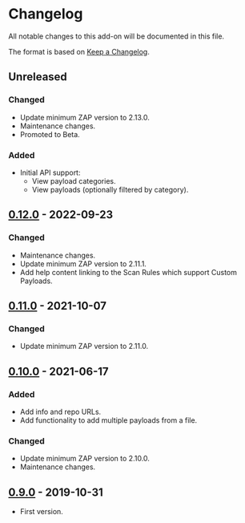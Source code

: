 # Changelog
All notable changes to this add-on will be documented in this file.

The format is based on [Keep a Changelog](https://keepachangelog.com/en/1.0.0/).

## Unreleased
### Changed
- Update minimum ZAP version to 2.13.0.
- Maintenance changes.
- Promoted to Beta.

### Added
- Initial API support:
    - View payload categories.
    - View payloads (optionally filtered by category).

## [0.12.0] - 2022-09-23
### Changed
- Maintenance changes.
- Update minimum ZAP version to 2.11.1.
- Add help content linking to the Scan Rules which support Custom Payloads.

## [0.11.0] - 2021-10-07
### Changed
- Update minimum ZAP version to 2.11.0.

## [0.10.0] - 2021-06-17
### Added
- Add info and repo URLs.
- Add functionality to add multiple payloads from a file.

### Changed
- Update minimum ZAP version to 2.10.0.
- Maintenance changes.

## [0.9.0] - 2019-10-31

- First version.

[0.12.0]: https://github.com/zaproxy/zap-extensions/releases/custompayloads-v0.12.0
[0.11.0]: https://github.com/zaproxy/zap-extensions/releases/custompayloads-v0.11.0
[0.10.0]: https://github.com/zaproxy/zap-extensions/releases/custompayloads-v0.10.0
[0.9.0]: https://github.com/zaproxy/zap-extensions/releases/custompayloads-v0.9.0
